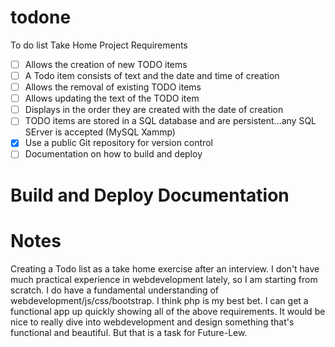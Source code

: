 # todone
To do list Take Home Project Requirements

 - [ ] Allows the creation of new TODO items
 - [ ] A Todo item consists of text and the date and time of creation
 - [ ] Allows the removal of existing TODO items
 - [ ] Allows updating the text of the TODO item
 - [ ] Displays in the order they are created with the date of creation
 - [ ] TODO items are stored in a SQL database and are persistent...any SQL SErver is accepted (MySQL Xammp)
 - [x] Use a public Git repository for version control
 - [ ] Documentation on how to build and deploy

# Build and Deploy Documentation

# Notes 

Creating a Todo list as a take home exercise after an interview. I
don't have much practical experience in webdevelopment lately, so I am
starting from scratch. I do have a fundamental understanding of
webdevelopment/js/css/bootstrap. I think php is my best bet. I can get
a functional app up quickly showing all of the above requirements. It
would be nice to really dive into webdevelopment and design something
that's functional and beautiful. But that is a task for Future-Lew.
